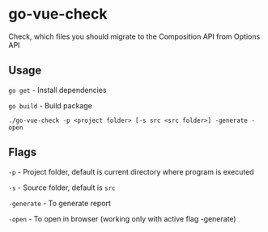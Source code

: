 # go-vue-check
Check, which files you should migrate to the Composition API from Options API

## Usage
`go get` - Install dependencies

`go build` - Build package

`./go-vue-check -p <project folder> [-s src <src folder>] -generate -open`

## Flags
`-p` - Project folder, default is current directory where program is executed

`-s` - Source folder, default is `src`

`-generate` - To generate report

`-open` - To open in browser (working only with active flag -generate)
